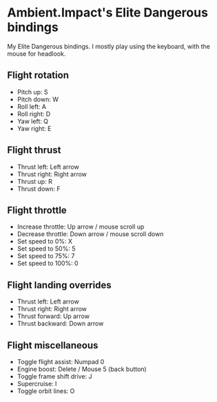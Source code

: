 # Ambient.Impact's Elite Dangerous bindings
My Elite Dangerous bindings. I mostly play using the keyboard, with the mouse for headlook.

## Flight rotation
* Pitch up: S
* Pitch down: W
* Roll left: A
* Roll right: D
* Yaw left: Q
* Yaw right: E

## Flight thrust
* Thrust left: Left arrow
* Thrust right: Right arrow
* Thrust up: R
* Thrust down: F

## Flight throttle
* Increase throttle: Up arrow / mouse scroll up
* Decrease throttle: Down arrow / mouse scroll down
* Set speed to 0%: X
* Set speed to 50%: 5
* Set speed to 75%: 7
* Set speed to 100%: 0

## Flight landing overrides
* Thrust left: Left arrow
* Thrust right: Right arrow
* Thrust forward: Up arrow
* Thrust backward: Down arrow

## Flight miscellaneous
* Toggle flight assist: Numpad 0
* Engine boost: Delete / Mouse 5 (back button)
* Toggle frame shift drive: J
* Supercruise: I
* Toggle orbit lines: O

